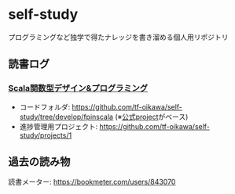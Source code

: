 # self-study
プログラミングなど独学で得たナレッジを書き溜める個人用リポジトリ

## 読書ログ

### [Scala関数型デザイン&プログラミング](https://book.impress.co.jp/books/1114101091)

- コードフォルダ: https://github.com/tf-oikawa/self-study/tree/develop/fpinscala (※[公式project](https://github.com/fpinscala/fpinscala)がベース)
- 進捗管理用プロジェクト: https://github.com/tf-oikawa/self-study/projects/1

## 過去の読み物

読書メーター: https://bookmeter.com/users/843070
